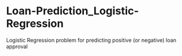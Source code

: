 # Loan-Prediction_Logistic-Regression
Logistic Regression problem for predicting positive (or negative) loan approval
